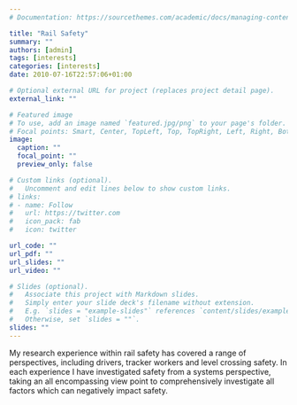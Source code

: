 ```yaml
---
# Documentation: https://sourcethemes.com/academic/docs/managing-content/

title: "Rail Safety"
summary: ""
authors: [admin]
tags: [interests]
categories: [interests]
date: 2010-07-16T22:57:06+01:00

# Optional external URL for project (replaces project detail page).
external_link: ""

# Featured image
# To use, add an image named `featured.jpg/png` to your page's folder.
# Focal points: Smart, Center, TopLeft, Top, TopRight, Left, Right, BottomLeft, Bottom, BottomRight.
image:
  caption: ""
  focal_point: ""
  preview_only: false

# Custom links (optional).
#   Uncomment and edit lines below to show custom links.
# links:
# - name: Follow
#   url: https://twitter.com
#   icon_pack: fab
#   icon: twitter

url_code: ""
url_pdf: ""
url_slides: ""
url_video: ""

# Slides (optional).
#   Associate this project with Markdown slides.
#   Simply enter your slide deck's filename without extension.
#   E.g. `slides = "example-slides"` references `content/slides/example-slides.md`.
#   Otherwise, set `slides = ""`.
slides: ""
---
```

My research experience within rail safety has covered a range of perspectives, including drivers, tracker workers and level crossing safety. In each experience I have investigated safety from a systems perspective, taking an all encompassing view point to comprehensively investigate all factors which can negatively impact safety.  